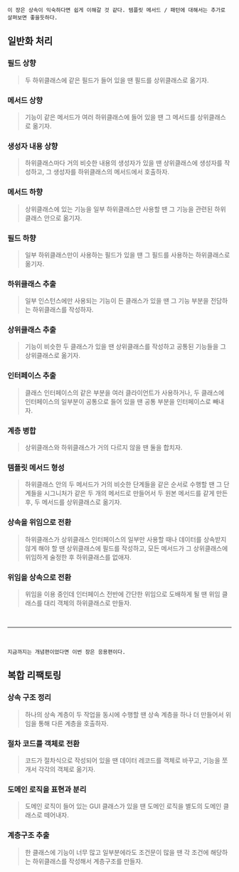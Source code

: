 ```
이 장은 상속이 익숙하다면 쉽게 이해갈 것 같다. 템플릿 메서드 / 패턴에 대해서는 추가로 살펴보면 좋을듯하다.
```


## 일반화 처리

### 필드 상향
> 두 하위클래스에 같은 필드가 들어 있을 땐 필드를 상위클래스로 옮기자.

### 메서드 상향
> 기능이 같은 메서드가 여러 하위클래스에 들어 있을 땐 그 메서드를 상위클래스로 옮기자.

### 생성자 내용 상향
> 하위클래스마다 거의 비슷한 내용의 생성자가 있을 땐 상위클래스에 생성자를 작성하고, 그 생성자를 하위클래스의 메서드에서 호출하자.

### 메서드 하향
> 상위클래스에 있는 기능을 일부 하위클래스만 사용할 땐 그 기능을 관련된 하위클래스 안으로 옮기자.

### 필드 하향
> 일부 하위클래스만이 사용하는 필드가 있을 땐 그 필드를 사용하는 하위클래스로 옮기자.

### 하위클래스 추출
> 일부 인스턴스에만 사용되는 기능이 든 클래스가 있을 땐 그 기능 부분을 전담하는 하위클래스를 작성하자.

### 상위클래스 추출
> 기능이 비슷한 두 클래스가 있을 땐 상위클래스를 작성하고 공통된 기능들을 그 상위클래스로 옮기자.

### 인터페이스 추출
> 클래스 인터페이스의 같은 부분을 여러 클라이언트가 사용하거나, 두 클래스에 인터페이스의 일부분이 공통으로 들어 있을 땐 공통 부분을 인터페이스로 빼내자.

### 계층 병합
> 상위클래스와 하위클래스가 거의 다르지 않을 땐 둘을 합치자.

### 템플릿 메서드 형성
> 하위클래스 안의 두 메서드가 거의 비슷한 단계들을 같은 순서로 수행할 땐 그 단계들을 시그니처가 같은 두 개의 메서드로 만들어서 두 원본 메서드를 같게 만든 후, 두 메서드를 상위클래스로 옮기자.

### 상속을 위임으로 전환
> 하위클래스가 상위클래스 인터페이스의 일부만 사용할 때나 데이터를 상속받지 않게 해야 할 땐 상위클래스에 필드를 작성하고, 모든 메서드가 그 상위클래스에 위임하게 술정한 후 하위클래스를 없애자.

### 위임을 상속으로 전환
> 위임을 이용 중인데 인터페이스 전반에 간단한 위임으로 도배하게 될 땐 위임 클래스를 대리 객체의 하위클래스로 만들자.

<br><hr><br>

```
지금까지는 개념편이었다면 이번 장은 응용편이다.
```

## 복합 리팩토링

### 상속 구조 정리
> 하나의 상속 계층이 두 작업을 동시에 수행할 땐 상속 계층을 하나 더 만들어서 위임을 통해 다른 계층을 호출하자.

### 절차 코드를 객체로 전환
> 코드가 절차식으로 작성되어 있을 땐 데이터 레코드를 객체로 바꾸고, 기능을 쪼개서 각각의 객체로 옮기자.

### 도메인 로직을 표현과 분리
> 도메인 로직이 들어 있는 GUI 클래스가 있을 땐 도메인 로직을 별도의 도메인 클래스로 떼어내자.

### 계층구조 추출
> 한 클래스에 기능이 너무 많고 일부분에라도 조건문이 많을 땐 각 조건에 해당하는 하위클래스를 작성해서 계층구조를 만들자.
